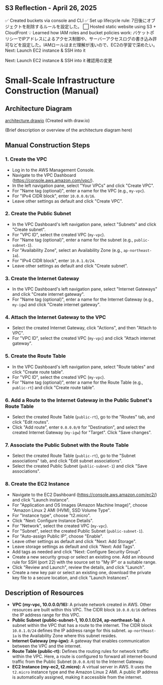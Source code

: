 ## S3 Reflection - April 26, 2025
✅ Created buckets via console and CLI
✅ Set up lifecycle rule: 7日後にオブジェクトを削除するルールを設定した。
⬜ Hosted static website using S3 + CloudFront
💡 Learned how IAM roles and bucket policies work: バケットポリシーでIPアドレスによるアクセス制御や、サーバーアクセスログの書き込み許可などを設定した。IAMロールはまだ理解が浅いので、EC2の学習で深めたい。
Next: Launch EC2 instance & SSH into it

Next: Launch EC2 instance & SSH into it
確認用の変更

# Small-Scale Infrastructure Construction (Manual)

## Architecture Diagram

[architecture.drawio](architecture.drawio) (Created with draw.io)

(Brief description or overview of the architecture diagram here)

## Manual Construction Steps

### 1. Create the VPC

* Log in to the AWS Management Console.
* Navigate to the VPC Dashboard (<https://console.aws.amazon.com/vpc/>).
* In the left navigation pane, select "Your VPCs" and click "Create VPC".
* For "Name tag (optional)", enter a name for the VPC (e.g., `my-vpc`).
* For "IPv4 CIDR block", enter `10.0.0.0/16`.
* Leave other settings as default and click "Create VPC".

### 2. Create the Public Subnet

* In the VPC Dashboard's left navigation pane, select "Subnets" and click "Create subnet".
* For "VPC ID", select the created VPC (`my-vpc`).
* For "Name tag (optional)", enter a name for the subnet (e.g., `public-subnet-1`).
* For "Availability Zone", select an Availability Zone (e.g., `ap-northeast-1a`).
* For "IPv4 CIDR block", enter `10.0.1.0/24`.
* Leave other settings as default and click "Create subnet".

### 3. Create the Internet Gateway

* In the VPC Dashboard's left navigation pane, select "Internet Gateways" and click "Create internet gateway".
* For "Name tag (optional)", enter a name for the Internet Gateway (e.g., `my-igw`) and click "Create internet gateway".

### 4. Attach the Internet Gateway to the VPC

* Select the created Internet Gateway, click "Actions", and then "Attach to VPC".
* For "VPC ID", select the created VPC (`my-vpc`) and click "Attach internet gateway".

### 5. Create the Route Table

* In the VPC Dashboard's left navigation pane, select "Route tables" and click "Create route table".
* For "VPC ID", select the created VPC (`my-vpc`).
* For "Name tag (optional)", enter a name for the Route Table (e.g., `public-rt`) and click "Create route table".

### 6. Add a Route to the Internet Gateway in the Public Subnet's Route Table

* Select the created Route Table (`public-rt`), go to the "Routes" tab, and click "Edit routes".
* Click "Add route", enter `0.0.0.0/0` for "Destination", and select the created Internet Gateway (`my-igw`) for "Target". Click "Save changes".

### 7. Associate the Public Subnet with the Route Table

* Select the created Route Table (`public-rt`), go to the "Subnet associations" tab, and click "Edit subnet associations".
* Select the created Public Subnet (`public-subnet-1`) and click "Save associations".

### 8. Create the EC2 Instance

* Navigate to the EC2 Dashboard (<https://console.aws.amazon.com/ec2/>) and click "Launch instance".
* For "Application and OS Images (Amazon Machine Image)", choose "Amazon Linux 2 AMI (HVM), SSD Volume Type".
* For "Instance type", choose "t2.micro".
* Click "Next: Configure Instance Details".
* For "Network", select the created VPC (`my-vpc`).
* For "Subnet", select the created Public Subnet (`public-subnet-1`).
* For "Auto-assign Public IP", choose "Enable".
* Leave other settings as default and click "Next: Add Storage".
* Leave storage settings as default and click "Next: Add Tags".
* Add tags as needed and click "Next: Configure Security Group".
* Create a new security group or select an existing one. Add an inbound rule for SSH (port 22) with the source set to "My IP" or a suitable range.
* Click "Review and Launch", review the details, and click "Launch".
* Create a new key pair or select an existing one, download the private key file to a secure location, and click "Launch Instances".

## Description of Resources

* **VPC (my-vpc, 10.0.0.0/16):** A private network created in AWS. Other resources are built within this VPC. The CIDR block `10.0.0.0/16` defines the IP address range for this VPC.
* **Public Subnet (public-subnet-1, 10.0.1.0/24, ap-northeast-1a):** A subnet within the VPC that has a route to the internet. The CIDR block `10.0.1.0/24` defines the IP address range for this subnet. `ap-northeast-1a` is the Availability Zone where this subnet resides.
* **Internet Gateway (my-igw):** A gateway that enables communication between the VPC and the internet.
* **Route Table (public-rt):** Defines the routing rules for network traffic within the VPC. Here, a route is configured to forward all internet-bound traffic from the Public Subnet (`0.0.0.0/0`) to the Internet Gateway.
* **EC2 Instance (my-ec2, t2.micro):** A virtual server in AWS. It uses the `t2.micro` instance type and the Amazon Linux 2 AMI. A public IP address is automatically assigned, making it accessible from the internet.